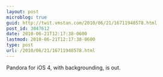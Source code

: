 ```yaml
---
layout: post
microblog: true
guid: http://twit.vmstan.com/2010/06/21/16711948578.html
post_id: 3047612
date: 2010-06-21T12:17:38-0600
lastmod: 2010-06-21T12:17:38-0600
type: post
url: /2010/06/21/16711948578.html
---
```

Pandora for iOS 4, with backgrounding, is out.
